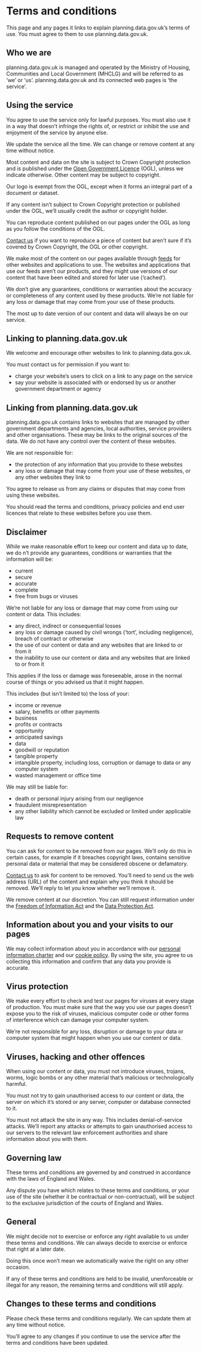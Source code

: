 # Terms and conditions

This page and any pages it links to explain planning.data.gov.uk’s terms of use. You must agree to them to use planning.data.gov.uk.

## Who we are

planning.data.gov.uk is managed and operated by the Ministry of Housing, Communities and Local Government (MHCLG) and will be referred to as ‘we’ or ‘us’. planning.data.gov.uk and its connected web pages is ‘the service’.

## Using the service

You agree to use the service only for lawful purposes. You must also use it in a way that doesn’t infringe the rights of, or restrict or inhibit the use and enjoyment of the service by anyone else.

We update the service all the time. We can change or remove content at any time without notice.

Most content and data on the site is subject to Crown Copyright protection and is published under the [Open Government Licence](https://www.nationalarchives.gov.uk/doc/open-government-licence/version/3/) (OGL), unless we indicate otherwise. Other content may be subject to copyright.

Our logo is exempt from the OGL, except when it forms an integral part of a document or dataset.

If any content isn’t subject to Crown Copyright protection or published under the OGL, we’ll usually credit the author or copyright holder.

You can reproduce content published on our pages under the OGL as long as you follow the conditions of the OGL.

[Contact us](https://www.planning.data.gov.uk/about/contact/) if you want to reproduce a piece of content but aren’t sure if it’s covered by Crown Copyright, the OGL or other copyright.

We make most of the content on our pages available through [feeds](https://www.planning.data.gov.uk/docs) for other websites and applications to use. The websites and applications that use our feeds aren’t our products, and they might use versions of our content that have been edited and stored for later use (‘cached’).

We don’t give any guarantees, conditions or warranties about the accuracy or completeness of any content used by these products. We’re not liable for any loss or damage that may come from your use of these products.

The most up to date version of our content and data will always be on our service.

## Linking to planning.data.gov.uk

We welcome and encourage other websites to link to planning.data.gov.uk.

You must contact us for permission if you want to:

* charge your website’s users to click on a link to any page on the service  
* say your website is associated with or endorsed by us or another government department or agency

## Linking from planning.data.gov.uk

planning.data.gov.uk contains links to websites that are managed by other government departments and agencies, local authorities, service providers and other organisations. These may be links to the original sources of the data. We do not have any control over the content of these websites. 

We are not responsible for:  

* the protection of any information that you provide to these websites  
* any loss or damage that may come from your use of these websites, or any other websites they link to

You agree to release us from any claims or disputes that may come from using these websites.  

You should read the terms and conditions, privacy policies and end user licences that relate to these websites before you use them.  

## Disclaimer

While we make reasonable effort to keep our content and data up to date, we do n’t provide any guarantees, conditions or warranties that the information will be: 

* current  
* secure  
* accurate  
* complete  
* free from bugs or viruses

We’re not liable for any loss or damage that may come from using our content or data. This includes:

* any direct, indirect or consequential losses  
* any loss or damage caused by civil wrongs (‘tort’, including negligence), breach of contract or otherwise  
* the use of our content or data and any websites that are linked to or from it  
* the inability to use our content or data and any websites that are linked to or from it

This applies if the loss or damage was foreseeable, arose in the normal course of things or you advised us that it might happen.

This includes (but isn’t limited to) the loss of your:

* income or revenue  
* salary, benefits or other payments  
* business  
* profits or contracts  
* opportunity  
* anticipated savings  
* data  
* goodwill or reputation  
* tangible property  
* intangible property, including loss, corruption or damage to data or any computer system  
* wasted management or office time

We may still be liable for:

* death or personal injury arising from our negligence  
* fraudulent misrepresentation  
* any other liability which cannot be excluded or limited under applicable law

## Requests to remove content

You can ask for content to be removed from our pages. We’ll only do this in certain cases, for example if it breaches copyright laws, contains sensitive personal data or material that may be considered obscene or defamatory.

[Contact us](https://www.planning.data.gov.uk/contact/) to ask for content to be removed. You’ll need to send us the web address (URL) of the content and explain why you think it should be removed. We’ll reply to let you know whether we’ll remove it.

We remove content at our discretion. You can still request information under the [Freedom of Information Act](https://www.gov.uk/make-a-freedom-of-information-request) and the [Data Protection Act](https://www.gov.uk/data-protection).

## Information about you and your visits to our pages

We may collect information about you in accordance with our [personal information charter](https://www.gov.uk/government/organisations/ministry-of-housing-communities-local-government/about/personal-information-charter) and our [cookie policy](https://www.planning.data.gov.uk/cookies). By using the site, you agree to us collecting this information and confirm that any data you provide is accurate.

## Virus protection

We make every effort to check and test our pages for viruses at every stage of production. You must make sure that the way you use our pages doesn’t expose you to the risk of viruses, malicious computer code or other forms of interference which can damage your computer system.

We’re not responsible for any loss, disruption or damage to your data or computer system that might happen when you use our content or data.

## Viruses, hacking and other offences

When using our content or data, you must not introduce viruses, trojans, worms, logic bombs or any other material that’s malicious or technologically harmful.

You must not try to gain unauthorised access to our content or data, the server on which it’s stored or any server, computer or database connected to it.

You must not attack the site in any way. This includes denial-of-service attacks. We’ll report any attacks or attempts to gain unauthorised access to our servers to the relevant law enforcement authorities and share information about you with them.

## Governing law

These terms and conditions are governed by and construed in accordance with the laws of England and Wales.

Any dispute you have which relates to these terms and conditions, or your use of the site (whether it be contractual or non-contractual), will be subject to the exclusive jurisdiction of the courts of England and Wales.

## General

We might decide not to exercise or enforce any right available to us under these terms and conditions. We can always decide to exercise or enforce that right at a later date.

Doing this once won’t mean we automatically waive the right on any other occasion.

If any of these terms and conditions are held to be invalid, unenforceable or illegal for any reason, the remaining terms and conditions will still apply.

## Changes to these terms and conditions

Please check these terms and conditions regularly. We can update them at any time without notice.

You’ll agree to any changes if you continue to use the service after the terms and conditions have been updated.